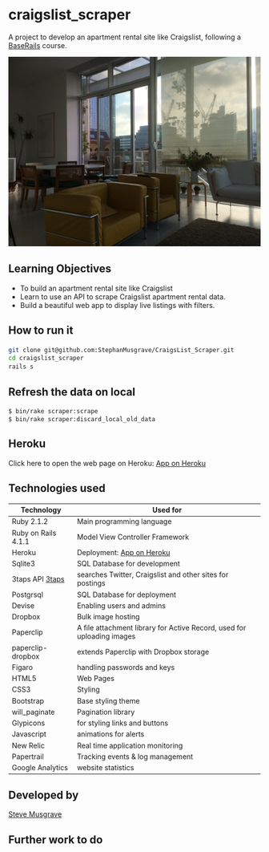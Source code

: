 # craigslist_scraper

A project to develop an apartment rental site like Craigslist, following a [BaseRails] course.

![](public/IMG_1456.JPG)

## Learning Objectives
- To build an apartment rental site like Craigslist
- Learn to use an API to scrape Craigslist apartment rental data. 
- Build a beautiful web app to display live listings with filters.

## How to run it
```sh
git clone git@github.com:StephanMusgrave/CraigsList_Scraper.git
cd craigslist_scraper
rails s

```

## Refresh the data on local
```
$ bin/rake scraper:scrape
$ bin/rake scraper:discard_local_old_data
```

Heroku
----
Click here to open the web page on Heroku: [App on Heroku]

## Technologies used

|Technology                 |Used for                        |
|---------------------------|--------------------------------|
|Ruby 2.1.2                 |Main programming language       |
|Ruby on Rails 4.1.1        |Model View Controller Framework |
|Heroku                     |Deployment: [App on Heroku]     |
|Sqlite3                    |SQL Database for development    |
|3taps API [3taps]          |searches Twitter, Craigslist and other sites for postings |
|Postgrsql                  |SQL Database for deployment     |
|Devise                     |Enabling users and admins       |
|Dropbox                    |Bulk image hosting              |
|Paperclip                  |A file attachment library for Active Record, used for uploading images |
|paperclip-dropbox          |extends Paperclip with Dropbox storage|
|Figaro                     |handling passwords and keys     |
|HTML5                      |Web Pages                       |
|CSS3                       |Styling                         |
|Bootstrap                  |Base styling theme              |
|will_paginate              |Pagination library              |
|Glypicons                  |for styling links and buttons   |
|Javascript                 |animations for alerts           |
|New Relic                  |Real time application monitoring|
|Papertrail                 |Tracking events & log management|
|Google Analytics           |website statistics              |


## Developed by

[Steve Musgrave]

## Further work to do

[Steve Musgrave]:https://github.com/StephanMusgrave
[App on Heroku]:https://homefinder-musgrave.herokuapp.com/
[BaseRails]:https://www.baserails.com/
[3taps]:https://developer.3taps.com